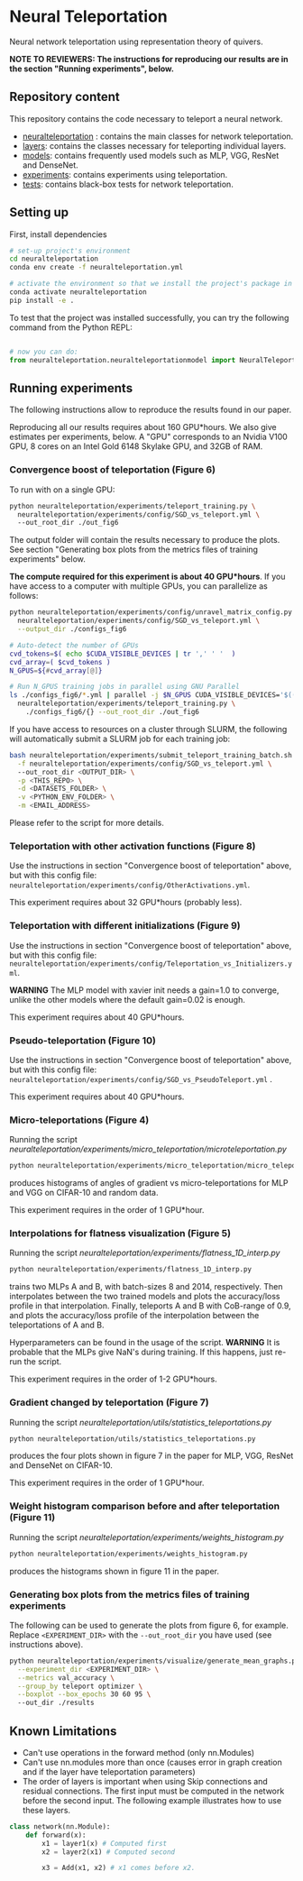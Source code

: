 # Neural Teleportation    
 
Neural network teleportation using representation theory of quivers. 

**NOTE TO REVIEWERS: The instructions for reproducing our results are in the section
"Running experiments", below.**

## Repository content

This repository contains the code necessary to teleport a neural network. 

* [neuralteleportation](neuralteleportation) : contains the main classes for network teleportation. 
* [layers](neuralteleportation/layers): contains the classes necessary for teleporting individual layers. 
* [models](neuralteleportation/models): contains frequently used models such as MLP, VGG, ResNet and DenseNet.
* [experiments](neuralteleportation/experiments): contains experiments using teleportation. 
* [tests](tests): contains black-box tests for network teleportation. 

## Setting up 
First, install dependencies   
```bash
# set-up project's environment
cd neuralteleportation
conda env create -f neuralteleportation.yml

# activate the environment so that we install the project's package in it
conda activate neuralteleportation
pip install -e .

```
To test that the project was installed successfully, you can try the following command from the Python REPL:
```python

# now you can do:
from neuralteleportation.neuralteleportationmodel import NeuralTeleportationModel   
``` 

## Running experiments

The following instructions allow to reproduce the results found in our paper.

Reproducing all our results requires about 160 GPU\*hours. We also give estimates
per experiments, below. A "GPU" corresponds to an Nvidia V100 GPU, 8 cores on an
Intel Gold 6148 Skylake GPU, and 32GB of RAM.  

### Convergence boost of teleportation (Figure 6)

To run with on a single GPU:

```bash
python neuralteleportation/experiments/teleport_training.py \
  neuralteleportation/experiments/config/SGD_vs_teleport.yml \ 
  --out_root_dir ./out_fig6
```

The output folder will contain the results necessary to produce the plots. See section "Generating box plots from the metrics files of training experiments" below.

**The compute required for this experiment is about 40 GPU\*hours**. If you have access to a computer with multiple
GPUs, you can parallelize as follows:

```bash
python neuralteleportation/experiments/config/unravel_matrix_config.py \
  neuralteleportation/experiments/config/SGD_vs_teleport.yml \
  --output_dir ./configs_fig6

# Auto-detect the number of GPUs
cvd_tokens=$( echo $CUDA_VISIBLE_DEVICES | tr ',' ' '  )
cvd_array=( $cvd_tokens )
N_GPUS=${#cvd_array[@]}

# Run N_GPUS training jobs in parallel using GNU Parallel
ls ./configs_fig6/*.yml | parallel -j $N_GPUS CUDA_VISIBLE_DEVICES='$(({%} - 1))' \
  neuralteleportation/experiments/teleport_training.py \
    ./configs_fig6/{} --out_root_dir ./out_fig6
```

If you have access to resources on a cluster through SLURM, the following will
automatically submit a SLURM job for each training job:

```bash
bash neuralteleportation/experiments/submit_teleport_training_batch.sh \
  -f neuralteleportation/experiments/config/SGD_vs_teleport.yml \  
  --out_root_dir <OUTPUT_DIR> \
  -p <THIS_REPO> \
  -d <DATASETS_FOLDER> \
  -v <PYTHON_ENV_FOLDER> \
  -m <EMAIL_ADDRESS>
```

Please refer to the script for more details.

### Teleportation with other activation functions (Figure 8)

Use the instructions in section "Convergence boost of teleportation" above, but with
this config file: `neuralteleportation/experiments/config/OtherActivations.yml`. 

This experiment requires about 32 GPU*hours (probably less).

### Teleportation with different initializations (Figure 9)

Use the instructions in section "Convergence boost of teleportation" above, but with
this config file: `neuralteleportation/experiments/config/Teleportation_vs_Initializers.yml`. 

**WARNING** The MLP model with xavier init needs a gain=1.0 to converge, unlike the other models where the default gain=0.02 is enough.

This experiment requires about 40 GPU*hours.

### Pseudo-teleportation (Figure 10)

Use the instructions in section "Convergence boost of teleportation" above, but with
this config file: `neuralteleportation/experiments/config/SGD_vs_PseudoTeleport.yml` .

This experiment requires about 40 GPU*hours.

### Micro-teleportations (Figure 4)

Running the script *neuralteleportation/experiments/micro_teleportation/microteleportation.py*

```bash
python neuralteleportation/experiments/micro_teleportation/micro_teleportation.py
```

produces histograms of angles of gradient vs micro-teleportations for MLP and VGG on CIFAR-10 and random data.

This experiment requires in the order of 1 GPU*hour.

### Interpolations for flatness visualization (Figure 5)

Running the script *neuralteleportation/experiments/flatness_1D_interp.py*

```bash
python neuralteleportation/experiments/flatness_1D_interp.py
```

trains two MLPs A and B, with batch-sizes 8 and 2014, respectively. Then interpolates between the two trained models and plots the accuracy/loss profile in that interpolation. Finally, teleports A and B with CoB-range of 0.9, and plots the accuracy/loss profile of the interpolation between the teleportations of A and B.

Hyperparameters can be found in the usage of the script. 
**WARNING** It is probable that the MLPs give NaN's during training. If this happens, just re-run the script.

This experiment requires in the order of 1-2 GPU*hours.

### Gradient changed by teleportation (Figure 7)

Running the script *neuralteleportation/utils/statistics_teleportations.py*

```bash
python neuralteleportation/utils/statistics_teleportations.py
```

produces the four plots shown in figure 7 in the paper for MLP, VGG, ResNet and DenseNet on CIFAR-10.

This experiment requires in the order of 1 GPU*hour.

### Weight histogram comparison before and after teleportation (Figure 11)

Running the script *neuralteleportation/experiments/weights_histogram.py*

```bash
python neuralteleportation/experiments/weights_histogram.py
```

produces the histograms shown in figure 11 in the paper.

### Generating box plots from the metrics files of training experiments

The following can be used to generate the plots from figure 6, for example.
Replace `<EXPERIMENT_DIR>` with the `--out_root_dir` you have used
(see instructions above).

```bash
python neuralteleportation/experiments/visualize/generate_mean_graphs.py \
  --experiment_dir <EXPERIMENT_DIR> \
  --metrics val_accuracy \
  --group_by teleport optimizer \
  --boxplot --box_epochs 30 60 95 \ 
  --out_dir ./results
```

## Known Limitations

* Can't use operations in the forward method (only nn.Modules)
* Can't use nn.modules more than once (causes error in graph creation and if the layer have teleportation parameters)
* The order of layers is important when using Skip connections and residual connections. 
The first input must be computed in the network before the second input. The following example illustrates how to use these layers.
```python
class network(nn.Module):
    def forward(x):
        x1 = layer1(x) # Computed first
        x2 = layer2(x1) # Computed second

        x3 = Add(x1, x2) # x1 comes before x2.
``` 
